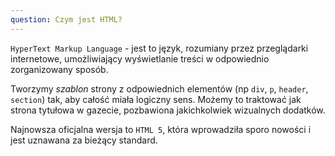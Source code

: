 ```yaml
---
question: Czym jest HTML?
---
```


`HyperText Markup Language` - jest to język, rozumiany przez przeglądarki internetowe,
umożliwiający wyświetlanie treści w odpowiednio zorganizowany sposób.

Tworzymy *szablon* strony z odpowiednich elementów (np `div`, `p`, `header`, `section`) tak, aby całość miała 
logiczny sens. Możemy to traktować jak strona tytułowa w gazecie, pozbawiona jakichkolwiek wizualnych dodatków.

Najnowsza oficjalna wersja to `HTML 5`, która wprowadziła sporo nowości i jest uznawana za bieżący standard.